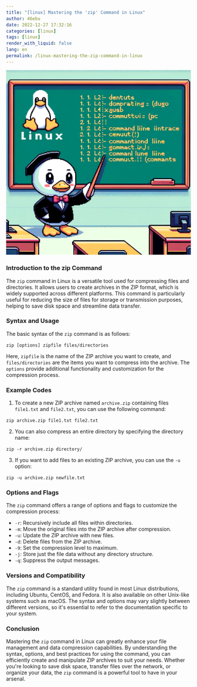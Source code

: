 ```yaml
---
title: "[linux] Mastering the 'zip' Command in Linux"
author: 46ebu
date: 2022-12-27 17:32:16 
categories: [linux]
tags: [linux]
render_with_liquid: false
lang: en
permalink: /linux-mastering-the-zip-command-in-linux
---
```


![Intro](/assets/img/post/linux.png)
### Introduction to the zip Command
The `zip` command in Linux is a versatile tool used for compressing files and directories. It allows users to create archives in the ZIP format, which is widely supported across different platforms. This command is particularly useful for reducing the size of files for storage or transmission purposes, helping to save disk space and streamline data transfer. 

### Syntax and Usage
The basic syntax of the `zip` command is as follows:
```
zip [options] zipfile files/directories
```
Here, `zipfile` is the name of the ZIP archive you want to create, and `files/directories` are the items you want to compress into the archive. The `options` provide additional functionality and customization for the compression process.

### Example Codes
1. To create a new ZIP archive named `archive.zip` containing files `file1.txt` and `file2.txt`, you can use the following command:
```
zip archive.zip file1.txt file2.txt
```
2. You can also compress an entire directory by specifying the directory name:
```
zip -r archive.zip directory/
```
3. If you want to add files to an existing ZIP archive, you can use the `-u` option:
```
zip -u archive.zip newfile.txt
```

### Options and Flags
The `zip` command offers a range of options and flags to customize the compression process:
- `-r`: Recursively include all files within directories.
- `-m`: Move the original files into the ZIP archive after compression.
- `-u`: Update the ZIP archive with new files.
- `-d`: Delete files from the ZIP archive.
- `-9`: Set the compression level to maximum.
- `-j`: Store just the file data without any directory structure.
- `-q`: Suppress the output messages.

### Versions and Compatibility
The `zip` command is a standard utility found in most Linux distributions, including Ubuntu, CentOS, and Fedora. It is also available on other Unix-like systems such as macOS. The syntax and options may vary slightly between different versions, so it's essential to refer to the documentation specific to your system.

### Conclusion
Mastering the `zip` command in Linux can greatly enhance your file management and data compression capabilities. By understanding the syntax, options, and best practices for using the command, you can efficiently create and manipulate ZIP archives to suit your needs. Whether you're looking to save disk space, transfer files over the network, or organize your data, the `zip` command is a powerful tool to have in your arsenal.